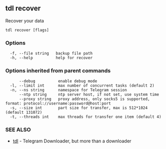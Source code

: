 ## tdl recover

Recover your data

```
tdl recover [flags]
```

### Options

```
  -f, --file string   backup file path
  -h, --help          help for recover
```

### Options inherited from parent commands

```
      --debug          enable debug mode
  -l, --limit int      max number of concurrent tasks (default 2)
  -n, --ns string      namespace for Telegram session
      --ntp string     ntp server host, if not set, use system time
      --proxy string   proxy address, only socks5 is supported, format: protocol://username:password@host:port
  -s, --size int       part size for transfer, max is 512*1024 (default 131072)
  -t, --threads int    max threads for transfer one item (default 4)
```

### SEE ALSO

* [tdl](tdl.md)	 - Telegram Downloader, but more than a downloader

